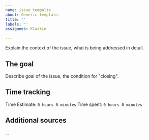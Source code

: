 ```yaml
---
name: issue_tempalte
about: Generic template.
title: ''
labels: ''
assignees: Klazkin

---
```


Explain the context of the issue, what is being addressed in detail.

## The goal

Describe goal of the issue, the condition for "closing".

## Time tracking

Time Estimate: `0 hours 0 minutes`
Time spent: `0 hours 0 minutes`

## Additional sources
...
